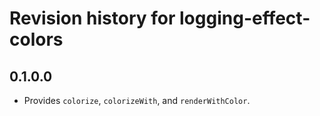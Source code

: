 # Revision history for logging-effect-colors

## 0.1.0.0

* Provides `colorize`, `colorizeWith`, and `renderWithColor`.
